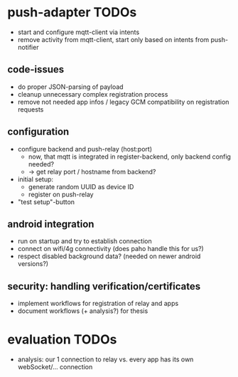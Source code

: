 # push-adapter TODOs

- start and configure mqtt-client via intents
- remove activity from mqtt-client, start only based on intents from push-notifier

## code-issues
- do proper JSON-parsing of payload
- cleanup unnecessary complex registration process
- remove not needed app infos / legacy GCM compatibility on registration requests

## configuration
- configure backend and push-relay (host:port)
  - now, that mqtt is integrated in register-backend, only backend config needed?
  - -> get relay port / hostname from backend?
- initial setup:
  - generate random UUID as device ID
  - register on push-relay
- "test setup"-button

## android integration
- run on startup and try to establish connection
- connect on wifi/4g connectivity (does paho handle this for us?)
- respect disabled background data? (needed on newer android versions?)

## security: handling verification/certificates
- implement workflows for registration of relay and apps
- document workflows (+ analysis?) for thesis

# evaluation TODOs
- analysis: our 1 connection to relay vs. every app has its own webSocket/... connection

